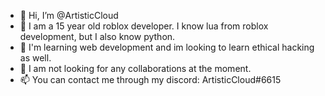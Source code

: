 - 👋 Hi, I’m @ArtisticCloud
- 👀 I am a 15 year old roblox developer. I know lua from roblox development, but I also know python.
- 🌱 I'm learning web development and im looking to learn ethical hacking as well.
- 💞️ I am not looking for any collaborations at the moment.
- 📫 You can contact me through my discord: ArtisticCloud#6615

<!---
ArtisticCloud/ArtisticCloud is a ✨ special ✨ repository because its `README.md` (this file) appears on your GitHub profile.
You can click the Preview link to take a look at your changes.
--->
